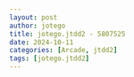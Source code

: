 ```yaml
---
layout: post
author: jotego
title: jotego.jtdd2 - 5807525
date: 2024-10-11
categories: [Arcade, jtdd2]
tags: [jotego.jtdd2]
---
```



